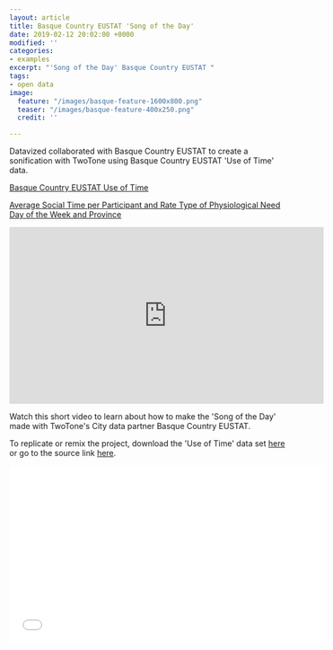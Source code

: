 ```yaml
---
layout: article
title: Basque Country EUSTAT 'Song of the Day'
date: 2019-02-12 20:02:00 +0000
modified: ''
categories:
- examples
excerpt: "'Song of the Day' Basque Country EUSTAT "
tags:
- open data
image:
  feature: "/images/basque-feature-1600x800.png"
  teaser: "/images/basque-feature-400x250.png"
  credit: ''

---
```

Datavized collaborated with Basque Country EUSTAT to create a sonification with TwoTone using Basque Country EUSTAT 'Use of Time' data.

[Basque Country EUSTAT Use of Time](http://en.eustat.eus/estadisticas/tema_173/opt_0/tipo_1/ti_Use_of_time/temas.html "Basque Country EUSTAT Use of Time")

[Average Social Time per Participant and Rate Type of Physiological Need Day of the Week and Province](http://en.eustat.eus/elementos/ele0000400/Average_social_time_per_participant_and_rate_type_of_physiological_need_day_of_the_week_and_province_hhmm/tbl0000453_i.htm "Average Social Time per Participant and Rate Type of Physiological Need Day of the Week and Province")

<iframe width="560" height="315" src="https://www.youtube.com/embed/-_MZHNWBOsk" frameborder="0" allow="accelerometer; autoplay; encrypted-media; gyroscope; picture-in-picture" allowfullscreen></iframe>

Watch this short video to learn about how to make the 'Song of the Day' made with TwoTone's City data partner Basque Country EUSTAT.

To replicate or remix the project, download the 'Use of Time' data set [here](https://drive.google.com/open?id=1iKZqutJcmyz1QkxC1gOzyqY9t7K6elb4 "Use of Time data set ") or go to the source link [here](http://en.eustat.eus/elementos/ele0000400/Average_social_time_per_participant_and_rate_type_of_physiological_need_day_of_the_week_and_province_hhmm/tbl0000453_i.html "Basque Country EUSTAT 'Use of Time'").

<iframe width="560" height="315" src="[https://www.youtube.com/embed/2dQMSMRWwJI](https://www.youtube.com/embed/2dQMSMRWwJI "https://www.youtube.com/embed/2dQMSMRWwJI")" frameborder="0" allow="accelerometer; autoplay; encrypted-media; gyroscope; picture-in-picture" allowfullscreen></iframe>
